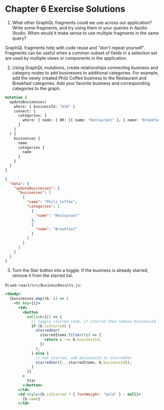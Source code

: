 # Chapter 6 Exercise Solutions

1. What other GraphQL fragments could we use across our application? Write some fragments, and try using them in your queries in Apollo Studio. When would it make sense to use multiple fragments in the same query?

GraphQL fragments help with code reuse and "don't repeat yourself". Fragments can be useful when a common subset of fields in a selection set are used by multiple views or components in the application.


2. Using GraphQL mutations, create relationships connecting business and category nodes to add businesses to additional categories. For example, add the newly created Philz Coffee business to the Restaurant and Breakfast categories. Add your favorite business and corresponding categories to the graph.

```GraphQL
mutation {
  updateBusinesses(
    where: { businessId: "b10" }
    connect: {
      categories: {
        where: { node: { OR: [{ name: "Restaurant" }, { name: "Breakfast" }] } }
      }
    }
  ) {
    businesses {
      name
      categories {
        name
      }
    }
  }
}
```

```json
{
  "data": {
    "updateBusinesses": {
      "businesses": [
        {
          "name": "Philz Coffee",
          "categories": [
            {
              "name": "Restaurant"
            },
            {
              "name": "Breakfast"
            }
          ]
        }
      ]
    }
  }
}
```

3. Turn the Star button into a toggle. If the business is already starred, remove it from the starred list.

In `web-react/src/BusinessResults.js`: 

```jsx
<tbody>
  {businesses.map((b, i) => (
    <tr key={i}>
      <td>
        <button
          onClick={() => {
            // toggle starred item, if starred then remove businessId from starredVar
            if (b.isStarred) {
              starredVar(
                starredItems.filter((i) => {
                  return i !== b.businessId;
                })
              );
            } else {
              // not starred, add businessId to starredVar
              starredVar([...starredItems, b.businessId]);
            }
          }}
        >
          Star
        </button>
      </td>
      <td style={b.isStarred ? { fontWeight: "bold" } : null}>
        {b.name}
      </td>
            
```
